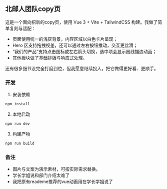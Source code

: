 ## 北邮人团队copy页

这是一个面向招新的copy页，使用 Vue 3 + Vite + TailwindCSS 构建。我做了简单复刻与适配：

- 页面使用统一的浅灰背景，内容区域以白色卡片呈现；
- Hero 区支持拖拽视差，还可以通过左右按钮推动，交互更丝滑；
- “我们的产品”支持点击图标或左右箭头切换，选中项会显示圈线描边动画；
- 其他板块做了基础排版与响应式处理。

还有很多细节没完全打磨到位，但我愿意继续投入，把它做得更好看、更顺手。

### 开发

1. 安装依赖

```bash
npm install
```

2. 本地启动

```bash
npm run dev
```

3. 构建产物

```bash
npm run build
```


### 备注

- 图片与文案为演示素材，可按实际需求替换。
- 学长学姐说和部门介绍太难了
- 我把原有reademe推荐的vue动画用在学长学姐说了

